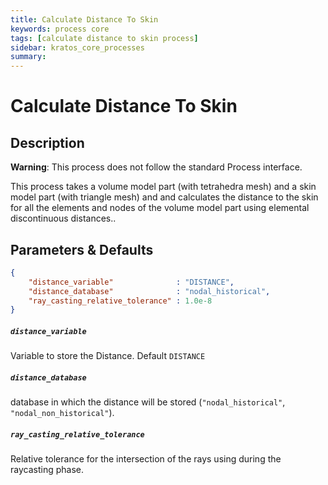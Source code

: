 ```yaml
---
title: Calculate Distance To Skin
keywords: process core
tags: [calculate distance to skin process]
sidebar: kratos_core_processes
summary: 
---
```


# Calculate Distance To Skin

## Description

**Warning**: This process does not follow the standard Process interface.

This process takes a volume model part (with tetrahedra mesh) and a skin model part (with triangle mesh) and
and calculates the distance to the skin for all the elements and nodes of the volume model part using elemental discontinuous distances..

## Parameters & Defaults

```json
{
    "distance_variable"              : "DISTANCE",
    "distance_database"              : "nodal_historical",
    "ray_casting_relative_tolerance" : 1.0e-8
}
```

##### `distance_variable`
Variable to store the Distance. Default `DISTANCE`

##### `distance_database`
database in which the distance will be stored (`"nodal_historical"`, `"nodal_non_historical"`).  

##### `ray_casting_relative_tolerance`
Relative tolerance for the intersection of the rays using during the raycasting phase.
